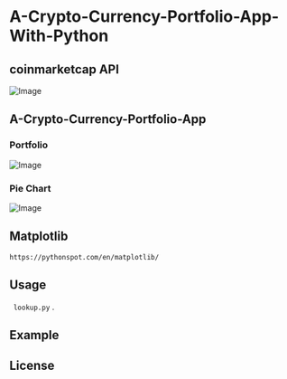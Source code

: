 # A-Crypto-Currency-Portfolio-App-With-Python


## coinmarketcap API

![Image](https://github.com/kennethhutw/A-Crypto-Currency-Portfolio-App-With-Python/master/images/coinmarket.jpg)

## A-Crypto-Currency-Portfolio-App

### Portfolio
![Image](https://github.com/kennethhutw/A-Crypto-Currency-Portfolio-App-With-Python/master/images/portfolio.jpg)

### Pie Chart
![Image](https://github.com/kennethhutw/A-Crypto-Currency-Portfolio-App-With-Python/master/images/chart.jpg)


## Matplotlib
`https://pythonspot.com/en/matplotlib/ `

## Usage

` lookup.py` .

## Example



## License


